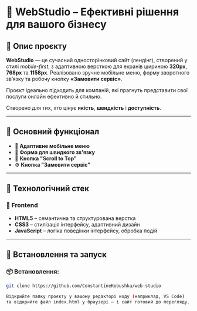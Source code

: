 # 💼 WebStudio – Ефективні рішення для вашого бізнесу

## 🔎 Опис проєкту

**WebStudio** — це сучасний односторінковий сайт (лендінг), створений у стилі _mobile-first_, з адаптивною версткою для екранів шириною **320px**, **768px** та **1158px**. Реалізовано зручне мобільне меню, форму зворотного зв’язку та робочу кнопку **«Замовити сервіс»**.

Проєкт ідеально підходить для компаній, які прагнуть представити свої послуги онлайн ефективно й стильно.

Створено для тих, хто цінує **якість**, **швидкість** і **доступність**.

---

## 🌟 Основний функціонал

- 📱 **Адаптивне мобільне меню**
- 📨 **Форма для швидкого зв'язку**
- 🔼 **Кнопка "Scroll to Top"**
- ⚙️ **Кнопка "Замовити сервіс"**

---

## 🧰 Технологічний стек

### 🔨 Frontend

- **HTML5** – семантична та структурована верстка
- **CSS3** – стилізація інтерфейсу, адаптивний дизайн
- **JavaScript** – логіка поведінки інтерфейсу, обробка подій

---

## 🚀 Встановлення та запуск

### 📦 Встановлення:

```bash
git clone https://github.com/ConstantineKobushka/web-studio

Відкрийте папку проєкту у вашому редакторі коду (наприклад, VS Code)
та відкрийте файл index.html у браузері — і сайт готовий до перегляду.
```
